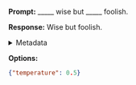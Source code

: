 **Prompt:**
_____ wise but _____ foolish.

**Response:**
Wise but foolish.

<details><summary>Metadata</summary>

- Duration: 572 ms
- Datetime: 2023-09-02T22:21:14.779688
- Model: gpt-3.5-turbo-0613

</details>

**Options:**
```json
{"temperature": 0.5}
```

